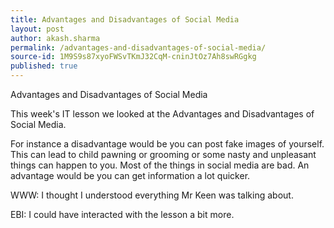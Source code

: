 ```yaml
---
title: Advantages and Disadvantages of Social Media
layout: post
author: akash.sharma
permalink: /advantages-and-disadvantages-of-social-media/
source-id: 1M9S9s87xyoFWSvTKmJ32CqM-cninJtOz7Ah8swRGgkg
published: true
---
```

Advantages and Disadvantages of Social Media

This week's IT lesson we looked at the Advantages and Disadvantages of Social Media.

 For instance a disadvantage would be you can post fake images of yourself. This can lead to child pawning or grooming or some nasty and unpleasant things can happen to you. Most of the things in social media are bad. An advantage would be you can get information a lot quicker. 

WWW: I thought I understood everything Mr Keen was talking about.

EBI: I could have interacted with the lesson a bit more.

